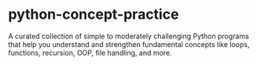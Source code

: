 # python-concept-practice
A curated collection of simple to moderately challenging Python programs that help you understand and strengthen fundamental concepts like loops, functions, recursion, OOP, file handling, and more.
